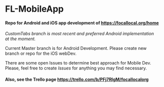 # FL-MobileApp
#### Repo for Android and iOS app development of https://focallocal.org/home 

*CustomTabs branch is most recent and preferred Android implementation at the moment.*

Current Master branch is for Android Development. Please create new branch or repo for the iOS webDev. 

There are some open Issues to determine best approach for Mobile Dev. Please, feel free to create *Issues* for anything you may find necessary.
#### Also, see the Trello page https://trello.com/b/PFj7RlgM/focallocalorg
